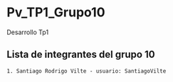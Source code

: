 # Pv_TP1_Grupo10
Desarrollo Tp1

## Lista de integrantes del grupo 10
    1. Santiago Rodrigo Vilte - usuario: SantiagoVilte
